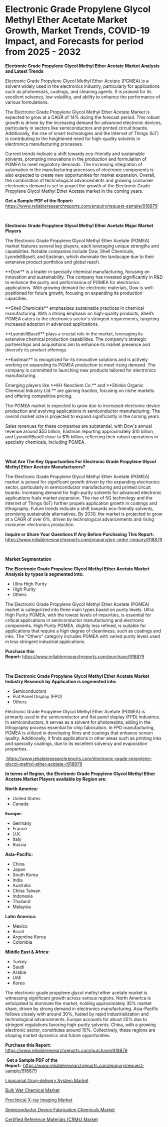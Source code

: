 <p><h1>Electronic Grade Propylene Glycol Methyl Ether Acetate Market Growth, Market Trends, COVID-19 Impact, and Forecasts for period from 2025 - 2032</h1></p><p><strong>Electronic Grade Propylene Glycol Methyl Ether Acetate Market Analysis and Latest Trends</strong></p>
<p><p>Electronic Grade Propylene Glycol Methyl Ether Acetate (PGMEA) is a solvent widely used in the electronics industry, particularly for applications such as photoresists, coatings, and cleaning agents. It is praised for its excellent solvency, low volatility, and ability to enhance the performance of various formulations.</p><p>The Electronic Grade Propylene Glycol Methyl Ether Acetate Market is expected to grow at a CAGR of 14% during the forecast period. This robust growth is driven by the increasing demand for advanced electronic devices, particularly in sectors like semiconductors and printed circuit boards. Additionally, the rise of smart technologies and the Internet of Things (IoT) is contributing to the heightened need for high-quality solvents in electronics manufacturing processes.</p><p>Current trends indicate a shift towards eco-friendly and sustainable solvents, prompting innovations in the production and formulation of PGMEA to meet regulatory demands. The increasing integration of automation in the manufacturing processes of electronic components is also expected to create new opportunities for market expansion. Overall, the combination of technological advancements and growing consumer electronics demand is set to propel the growth of the Electronic Grade Propylene Glycol Methyl Ether Acetate market in the coming years.</p></p>
<p><strong>Get a Sample PDF of the Report:&nbsp;</strong> <a href="https://www.reliableresearchreports.com/enquiry/request-sample/918879?utm_campaign=40&utm_medium=2&utm_source=Github&utm_content=ia&utm_term=01022025&utm_id=electronic-grade-propylene-glycol-methyl-ether-acetate">https://www.reliableresearchreports.com/enquiry/request-sample/918879</a></p>
<p>&nbsp;</p>
<p><strong>Electronic Grade Propylene Glycol Methyl Ether Acetate Major Market Players</strong></p>
<p><p>The Electronic Grade Propylene Glycol Methyl Ether Acetate (PGMEA) market features several key players, each leveraging unique strengths and capabilities. Notable companies include Dow, Shell Chemicals, LyondellBasell, and Eastman, which dominate the landscape due to their extensive product portfolios and global reach.</p><p>**Dow** is a leader in specialty chemical manufacturing, focusing on innovation and sustainability. The company has invested significantly in R&D to enhance the purity and performance of PGMEA for electronics applications. With growing demand for electronic materials, Dow is well-positioned for future growth, focusing on expanding its production capacities.</p><p>**Shell Chemicals** emphasizes sustainable practices in chemical manufacturing. With a strong emphasis on high-quality products, Shell’s PGMEA caters to the electronics sector's stringent requirements, targeting increased adoption in advanced applications. </p><p>**LyondellBasell** plays a crucial role in the market, leveraging its extensive chemical production capabilities. The company's strategic partnerships and acquisitions aim to enhance its market presence and diversify its product offerings. </p><p>**Eastman** is recognized for its innovative solutions and is actively working on expanding its PGMEA production to meet rising demand. The company is committed to launching new products tailored for electronics manufacturing.</p><p>Emerging players like **KH Neochem Co.** and **Shinko Organic Chemical Industry Ltd.** are gaining traction, focusing on niche markets and offering competitive pricing. </p><p>The PGMEA market is expected to grow due to increased electronic device production and evolving applications in semiconductor manufacturing. The overall market size is projected to expand significantly in the coming years.</p><p>Sales revenues for these companies are substantial, with Dow's annual revenue around $55 billion, Eastman reporting approximately $10 billion, and LyondellBasell close to $15 billion, reflecting their robust operations in specialty chemicals, including PGMEA.</p></p>
<p>&nbsp;</p>
<p><strong>What Are The Key Opportunities For Electronic Grade Propylene Glycol Methyl Ether Acetate Manufacturers?</strong></p>
<p><p>The Electronic Grade Propylene Glycol Methyl Ether Acetate (PGMEA) market is poised for significant growth driven by the expanding electronics sector, particularly in semiconductor manufacturing and printed circuit boards. Increasing demand for high-purity solvents for advanced electronic applications fuels market expansion. The rise of 5G technology and the Internet of Things (IoT) further propels application growth in coatings and lithography. Future trends indicate a shift towards eco-friendly solvents, promising sustainable alternatives. By 2030, the market is projected to grow at a CAGR of over 6%, driven by technological advancements and rising consumer electronics production.</p></p>
<p><strong>Inquire or Share Your Questions If Any Before Purchasing This Report:</strong> <a href="https://www.reliableresearchreports.com/enquiry/pre-order-enquiry/918879?utm_campaign=40&utm_medium=2&utm_source=Github&utm_content=ia&utm_term=01022025&utm_id=electronic-grade-propylene-glycol-methyl-ether-acetate">https://www.reliableresearchreports.com/enquiry/pre-order-enquiry/918879</a></p>
<p>&nbsp;</p>
<p><strong>Market Segmentation</strong></p>
<p><strong>The Electronic Grade Propylene Glycol Methyl Ether Acetate Market Analysis by types is segmented into:</strong></p>
<p><ul><li>Ultra High Purity</li><li>High Purity</li><li>Others</li></ul></p>
<p><p>The Electronic Grade Propylene Glycol Methyl Ether Acetate (PGMEA) market is categorized into three main types based on purity levels. Ultra High Purity PGMEA, with the lowest levels of impurities, is essential for critical applications in semiconductor manufacturing and electronic components. High Purity PGMEA, slightly less refined, is suitable for applications that require a high degree of cleanliness, such as coatings and inks. The "Others" category includes PGMEA with varied purity levels used in less stringent industrial applications.</p></p>
<p><strong>Purchase this Report:&nbsp;</strong><a href="https://www.reliableresearchreports.com/purchase/918879?utm_campaign=40&utm_medium=2&utm_source=Github&utm_content=ia&utm_term=01022025&utm_id=electronic-grade-propylene-glycol-methyl-ether-acetate">https://www.reliableresearchreports.com/purchase/918879</a></p>
<p>&nbsp;</p>
<p><strong>The Electronic Grade Propylene Glycol Methyl Ether Acetate Market Industry Research by Application is segmented into:</strong></p>
<p><ul><li>Semiconductors</li><li>Flat Panel Display (FPD)</li><li>Others</li></ul></p>
<p><p>Electronic Grade Propylene Glycol Methyl Ether Acetate (PGMEA) is primarily used in the semiconductor and flat panel display (FPD) industries. In semiconductors, it serves as a solvent for photoresists, aiding in the lithography process essential for chip fabrication. In FPD manufacturing, PGMEA is utilized in developing films and coatings that enhance screen quality. Additionally, it finds applications in other areas such as printing inks and specialty coatings, due to its excellent solvency and evaporation properties.</p></p>
<p><a href="https://www.reliableresearchreports.com/electronic-grade-propylene-glycol-methyl-ether-acetate-r918879?utm_campaign=40&utm_medium=2&utm_source=Github&utm_content=ia&utm_term=01022025&utm_id=electronic-grade-propylene-glycol-methyl-ether-acetate">&nbsp;https://www.reliableresearchreports.com/electronic-grade-propylene-glycol-methyl-ether-acetate-r918879</a></p>
<p><strong>In terms of Region, the Electronic Grade Propylene Glycol Methyl Ether Acetate Market Players available by Region are:</strong></p>
<p>
    <p> <strong> North America: </strong>
        <ul>
            <li>United States</li>
            <li>Canada</li>
        </ul>
        </p> 
    <p> <strong> Europe: </strong>
        <ul>
            <li>Germany</li>
            <li>France</li>
            <li>U.K.</li>
            <li>Italy</li>
            <li>Russia</li>
        </ul>
        </p> 
    <p> <strong> Asia-Pacific: </strong>
        <ul>
            <li>China</li>
            <li>Japan</li>
            <li>South Korea</li>
            <li>India</li>
            <li>Australia</li>
            <li>China Taiwan</li>
            <li>Indonesia</li>
            <li>Thailand</li>
            <li>Malaysia</li>
        </ul>
        </p> 
    <p> <strong> Latin America: </strong>
        <ul>
            <li>Mexico</li>
            <li>Brazil</li>
            <li>Argentina Korea</li>
            <li>Colombia</li>
        </ul>
        </p> 
    <p> <strong> Middle East & Africa: </strong>
        <ul>
            <li>Turkey</li>
            <li>Saudi</li>
            <li>Arabia</li>
            <li>UAE</li>
            <li>Korea</li>
        </ul>
    </p>
    </p>
<p><p>The electronic grade propylene glycol methyl ether acetate market is witnessing significant growth across various regions. North America is anticipated to dominate the market, holding approximately 35% market share, driven by strong demand in electronics manufacturing. Asia-Pacific follows closely with around 30%, fueled by rapid industrialization and technological advancements. Europe accounts for about 25% due to stringent regulations favoring high-purity solvents. China, with a growing electronic sector, constitutes around 10%. Collectively, these regions are shaping market dynamics and future opportunities.</p></p>
<p><strong>Purchase this Report: </strong><a href="https://www.reliableresearchreports.com/purchase/918879?utm_campaign=40&utm_medium=2&utm_source=Github&utm_content=ia&utm_term=01022025&utm_id=electronic-grade-propylene-glycol-methyl-ether-acetate">https://www.reliableresearchreports.com/purchase/918879</a></p>
<p>&nbsp;<strong>Get a Sample PDF of the Report:&nbsp;&nbsp;</strong><a href="https://www.reliableresearchreports.com/enquiry/request-sample/918879?utm_campaign=40&utm_medium=2&utm_source=Github&utm_content=ia&utm_term=01022025&utm_id=electronic-grade-propylene-glycol-methyl-ether-acetate">https://www.reliableresearchreports.com/enquiry/request-sample/918879</a></p>
<p><strong></strong></p>
<p><p><a href="https://github.com/giblydirani3/Market-Research-Report-List-1/blob/main/liposomal-drug-delivery-system-market.md?utm_campaign=40&utm_medium=2&utm_source=Github&utm_content=ia&utm_term=01022025&utm_id=electronic-grade-propylene-glycol-methyl-ether-acetate">Liposomal Drug-delivery System Market</a></p><p><a href="https://github.com/jenithschijf/Market-Research-Report-List-1/blob/main/bulk-wet-chemical-market.md?utm_campaign=40&utm_medium=2&utm_source=Github&utm_content=ia&utm_term=01022025&utm_id=electronic-grade-propylene-glycol-methyl-ether-acetate">Bulk Wet Chemical Market</a></p><p><a href="https://github.com/saoutiguarro/Market-Research-Report-List-1/blob/main/preclinical-x-ray-imaging-market.md?utm_campaign=40&utm_medium=2&utm_source=Github&utm_content=ia&utm_term=01022025&utm_id=electronic-grade-propylene-glycol-methyl-ether-acetate">Preclinical X-ray Imaging Market</a></p><p><a href="https://github.com/voigttyagi/Market-Research-Report-List-1/blob/main/semiconductor-device-fabrication-chemicals-market.md?utm_campaign=40&utm_medium=2&utm_source=Github&utm_content=ia&utm_term=01022025&utm_id=electronic-grade-propylene-glycol-methyl-ether-acetate">Semiconductor Device Fabrication Chemicals Market</a></p><p><a href="https://github.com/saroarmaicky/Market-Research-Report-List-1/blob/main/certified-reference-materials-crms-market.md?utm_campaign=40&utm_medium=2&utm_source=Github&utm_content=ia&utm_term=01022025&utm_id=electronic-grade-propylene-glycol-methyl-ether-acetate">Certified Reference Materials (CRMs) Market</a></p></p>